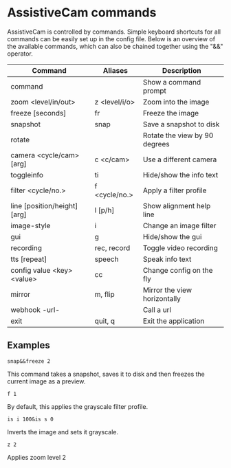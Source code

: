 # AssistiveCam commands

AssistiveCam is controlled by commands. Simple keyboard shortcuts for all commands can be easily set up in the config file. Below is an overview of the available commands, which can also be chained together using the "&&" operator.

| Command                       | Aliases       | Description                   |
|-------------------------------|---------------|-------------------------------|
| command                       |               | Show a command prompt         |
| zoom <level/in/out>           | z <level/i/o> | Zoom into the image           |
| freeze [seconds]              | fr            | Freeze the image              |
| snapshot                      | snap          | Save a snapshot to disk       |
| rotate                        |               | Rotate the view by 90 degrees |
| camera <cycle/cam> [arg]      | c <c/cam>     | Use a different camera        |
| toggleinfo                    | ti            | Hide/show the info text       |
| filter <cycle/no.>            | f <cycle/no.> | Apply a filter profile        |
| line [position/height] [arg]  | l [p/h]       | Show alignment help line      |
| image-style <setting> <arg>   | i <s> <arg>   | Change an image filter        |
| gui                           | g             | Hide/show the gui             |
| recording                     | rec, record   | Toggle video recording        |
| tts [repeat]					| speech		| Speak info text 			    |
| config value \<key> \<value>  | cc            | Change config on the fly      |
| mirror	                    | m, flip	    | Mirror the view horizontally	|
| webhook -url-                 |               | Call a url                    |
| exit                          | quit, q       | Exit the application          |


## Examples

```snap&&freeze 2```

This command takes a snapshot, saves it to disk and then freezes the current image as a preview.

```f 1```

By default, this applies the grayscale filter profile.

```is i 100&is s 0```

Inverts the image and sets it grayscale.

```z 2```

Applies zoom level 2